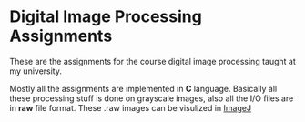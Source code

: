 # Digital Image Processing Assignments
These are the assignments for the course digital image processing taught at my university.

Mostly all the assignments are implemented in **C** language. Basically all these processing stuff is done on grayscale images, also all the I/O files are in **raw** file format. These .raw images can be visulized in [ImageJ](https://imagej.nih.gov/ij/index.html)